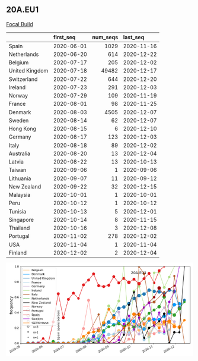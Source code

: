 

## 20A.EU1
[Focal Build](https://nextstrain.org/groups/neherlab/ncov/20A.EU1?f_region=Europe)

|                | first_seq   |   num_seqs | last_seq   |
|:---------------|:------------|-----------:|:-----------|
| Spain          | 2020-06-01  |       1029 | 2020-11-16 |
| Netherlands    | 2020-06-20  |        614 | 2020-12-22 |
| Belgium        | 2020-07-17  |        205 | 2020-12-02 |
| United Kingdom | 2020-07-18  |      49482 | 2020-12-17 |
| Switzerland    | 2020-07-22  |        644 | 2020-12-20 |
| Ireland        | 2020-07-23  |        291 | 2020-12-03 |
| Norway         | 2020-07-29  |        109 | 2020-11-19 |
| France         | 2020-08-01  |         98 | 2020-11-25 |
| Denmark        | 2020-08-03  |       4505 | 2020-12-07 |
| Sweden         | 2020-08-14  |         62 | 2020-12-07 |
| Hong Kong      | 2020-08-15  |          6 | 2020-12-10 |
| Germany        | 2020-08-17  |        123 | 2020-12-03 |
| Italy          | 2020-08-18  |         89 | 2020-12-02 |
| Australia      | 2020-08-20  |         13 | 2020-12-04 |
| Latvia         | 2020-08-22  |         13 | 2020-10-13 |
| Taiwan         | 2020-09-06  |          1 | 2020-09-06 |
| Lithuania      | 2020-09-07  |         11 | 2020-09-12 |
| New Zealand    | 2020-09-22  |         32 | 2020-12-15 |
| Malaysia       | 2020-10-01  |          1 | 2020-10-01 |
| Peru           | 2020-10-12  |          1 | 2020-10-12 |
| Tunisia        | 2020-10-13  |          5 | 2020-12-01 |
| Singapore      | 2020-10-14  |          8 | 2020-11-15 |
| Thailand       | 2020-10-16  |          3 | 2020-12-08 |
| Portugal       | 2020-11-02  |        278 | 2020-12-02 |
| USA            | 2020-11-04  |          1 | 2020-11-04 |
| Finland        | 2020-12-02  |          2 | 2020-12-04 |

![Overall trends 20A.EU1](/overall_trends_figures/overall_trends_20A.EU1.png)